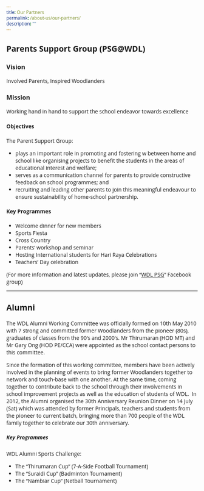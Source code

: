 ```yaml
---
title: Our Partners
permalink: /about-us/our-partners/
description: ""
---
```

<style type="text/css">
@import url('https://fonts.googleapis.com/css2?family=Open+Sans&display=swap');  

body, * { font-family: 'Open Sans', sans-serif !important; }
.bp-container h1 { letter-spacing: normal !important; font-weight: 300 !important;}
</style>


## Parents Support Group (PSG@WDL)

### Vision

Involved Parents, Inspired Woodlanders

### Mission

Working hand in hand to support the school endeavor towards excellence

#### Objectives

The Parent Support Group:

*   plays an important role in promoting and fostering w between home and school like organising projects to benefit the students in the areas of educational interest and welfare;
*   serves as a communication channel for parents to provide constructive feedback on school programmes; and
*   recruiting and leading other parents to join this meaningful endeavour to ensure sustainability of home-school partnership.

#### Key Programmes

*   Welcome dinner for new members
*   Sports Fiesta
*   Cross Country
*   Parents’ workshop and seminar
*   Hosting International students for Hari Raya Celebrations
*   Teachers’ Day celebration

(For more information and latest updates, please join “[WDL PSG](https://www.facebook.com/pages/WDL-PSG/492211320814534?fref=ts)” Facebook group)

----


## Alumni


The WDL Alumni Working Committee was officially formed on 10th May 2010 with 7 strong and committed former Woodlanders from the pioneer (80s), graduates of classes from the 90's and 2000's. Mr Thirumaran (HOD MT) and Mr Gary Ong (HOD PE/CCA) were appointed as the school contact persons to this committee.

Since the formation of this working committee, members have been actively involved in the planning of events to bring former Woodlanders together to network and touch-base with one another. At the same time, coming together to contribute back to the school through their involvements in school improvement projects as well as the education of students of WDL.  In 2012, the Alumni organised the 30th Anniversary Reunion Dinner on 14 July (Sat) which was attended by former Principals, teachers and students from the pioneer to current batch, bringing more than 700 people of the WDL family together to celebrate our 30th anniversary.

##### Key Programmes

WDL Alumni Sports Challenge:

*   The “Thirumaran Cup” (7-A-Side Football Tournament)
*   The “Suraidi Cup” (Badminton Tournament)
*   The “Nambiar Cup” (Netball Tournament)